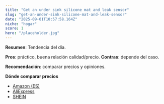 ```yaml
---
title: "Get an under sink silicone mat and leak sensor"
slug: "get-an-under-sink-silicone-mat-and-leak-sensor"
date: "2025-09-01T10:57:58.164Z"
niche: "hogar"
score: 1
hero: "/placeholder.jpg"
---
```


**Resumen**: Tendencia del día.

**Pros**: práctico, buena relación calidad/precio. **Contras**: depende del caso.

**Recomendación**: comparar precios y opiniones.

**Dónde comparar precios**
- [Amazon (ES)](https://www.amazon.es/s?k=Get+an+under+sink+silicone+mat+and+leak+sensor&tag=teknovashop25-21)
- [AliExpress](https://www.aliexpress.com/wholesale?SearchText=Get+an+under+sink+silicone+mat+and+leak+sensor)
- [SHEIN](https://www.shein.com/pdsearch?q=Get+an+under+sink+silicone+mat+and+leak+sensor)
